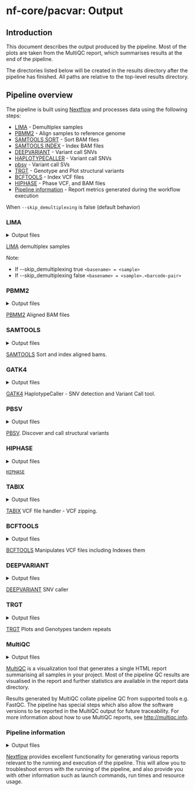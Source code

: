 # nf-core/pacvar: Output

## Introduction

This document describes the output produced by the pipeline. Most of the plots are taken from the MultiQC report, which summarises results at the end of the pipeline.

The directories listed below will be created in the results directory after the pipeline has finished. All paths are relative to the top-level results directory.

## Pipeline overview

The pipeline is built using [Nextflow](https://www.nextflow.io/) and processes data using the following steps:

- [LIMA](#lima) - Demultiplex samples
- [PBMM2](#pbmm2) - Align samples to reference genome
- [SAMTOOLS SORT](#samtools-sort) - Sort BAM files
- [SAMTOOLS INDEX](#samtools-sort) - Index BAM files
- [DEEPVARIANT](#deepvariant-rundeepvariant) - Variant call SNVs
- [HAPLOTYPECALLER](#gatk4-haplotypecaller) - Variant call SNVs
- [pbsv](#pbsv) - Variant call SVs
- [TRGT](#trgt) - Genotype and Plot structural variants
- [BCFTOOLS](#bcftools-index) - Index VCF files
- [HIPHASE](#Hiphase) - Phase VCF, and BAM files
- [Pipeline information](#pipeline-information) - Report metrics generated during the workflow execution

When `--skip_demultiplexing` is false (default behavior)

### LIMA

<details markdown="1">
<summary>Output files</summary>

- `lima/`
  - `<sample><barcode-pair>.bam`: The demultiplexed bamfiles
  - `<basename>.bam.pbi`: The Pacbio index of bam files
  - `<sample>.lima.counts`: Counts of the number of reads found for each demultiplexed sample
  - `<sample>.lima.report`: Tab-separated file about each ZMW, unfiltered
  - `<sample>.lima.summary`: File that shows how many ZMWs have been filtered, how ZMWs many are same/different

</details>

[LIMA](https://lima.how) demultiplex samples

Note:

- If --skip_demultiplexing true
  `<basename> = <sample>`
- If --skip_demultiplexing false
  `<basename> = <sample>.<barcode-pair>`

### PBMM2

<details markdown="1">
<summary>Output files</summary>

- `pbmm2/`
  - `<basename>.aligned.bam`: Aligned BAM

</details>

[PBMM2](https://github.com/PacificBiosciences/pbmm2) Aligned BAM files

### SAMTOOLS

<details markdown="1">
<summary>Output files</summary>

- `samtools/`
  - `<basename>.sorted.bam`: The sorted BAM file.
  - `<basename>.sorted.bam.bai`: The indexed BAM file.

</details>

[SAMTOOLS](https://github.com/samtools/samtools) Sort and index aligned bams.

### GATK4

<details markdown="1">
<summary>Output files</summary>

- `gatk4/`
  - `<basename>.vcf.gz`: VCF of the SNV
  - `<basename>.vcf.gz.tbi`: Associated indexes for the VCF files

</details>

[GATK4](https://github.com/broadinstitute/gatk/tree/master/src/main/java/org/broadinstitute/hellbender/tools/walkers/haplotypecaller) HaplotypeCaller - SNV detection and Variant Call tool.

### PBSV

<details markdown="1">
<summary>Output files</summary>

- `pbsv/`
  - `<basename>.pbsv.vcf`: VCF of SV
  - `<basename>.svsig.gz`: File containing signatures of structural variants

</details>

[PBSV](https://github.com/PacificBiosciences/pbsv). Discover and call structural variants

### HIPHASE

<details markdown="1">
<summary>Output files</summary>

- `hiphase/`
  - `<basename>.phased.bam`: Haplotagged BAM
  - `<basename>.phased.vcf`: The phased Variant File
  - `<basename>.phased.vcf`: This CSV/TSV file contains information about the the phase blocks that were output by HiPhase.

</details>

[`HIPHASE`](https://github.com/PacificBiosciences/HiPhase/tree/main)

### TABIX

<details markdown="1">
<summary>Output files</summary>

- `tabix/`
  - `<basename>.vcf.gz`: Zipped PBSV VCF files

</details>

[TABIX](https://github.com/samtools/htslib) VCF file handler - VCF zipping.

### BCFTOOLS

<details markdown="1">
<summary>Output files</summary>

- `BCFTOOLS/`
  - `<basename>.vcf.gz.csi`: Index of PBSV VCF files

</details>

[BCFTOOLS](https://github.com/samtools/bcftools) Manipulates VCF files including Indexes them

### DEEPVARIANT

<details markdown="1">
<summary>Output files</summary>

- `deepvariant/`
  - `<basename>.vcf.gz`: Zipped VCF file
  - `<basename>.vcf.gz.tbi`: Associated index to zipped VCF file

</details>

[DEEPVARIANT](https://github.com/google/deepvariant) SNV caller

### TRGT

<details markdown="1">
<summary>Output files</summary>

- `trgt/`
  - `<basename>.bam.vcf.gz`: VCF file for the repeat region
  - `<basename>.bam.spanning.bam`: BAM for the repeat region
  - `<basename>.svg`: Waterfall plot of the repeat region

</details>

[TRGT](https://github.com/PacificBiosciences/trgt) Plots and Genotypes tandem repeats

### MultiQC

<details markdown="1">
<summary>Output files</summary>

- `multiqc/`
  - `multiqc_report.html`: a standalone HTML file that can be viewed in your web browser.
  - `multiqc_data/`: directory containing parsed statistics from the different tools used in the pipeline.
  - `multiqc_plots/`: directory containing static images from the report in various formats.

</details>

[MultiQC](http://multiqc.info) is a visualization tool that generates a single HTML report summarising all samples in your project. Most of the pipeline QC results are visualised in the report and further statistics are available in the report data directory.

Results generated by MultiQC collate pipeline QC from supported tools e.g. FastQC. The pipeline has special steps which also allow the software versions to be reported in the MultiQC output for future traceability. For more information about how to use MultiQC reports, see <http://multiqc.info>.

### Pipeline information

<details markdown="1">
<summary>Output files</summary>

- `pipeline_info/`
  - Reports generated by Nextflow: `execution_report.html`, `execution_timeline.html`, `execution_trace.txt` and `pipeline_dag.dot`/`pipeline_dag.svg`.
  - Reports generated by the pipeline: `pipeline_report.html`, `pipeline_report.txt` and `software_versions.yml`. The `pipeline_report*` files will only be present if the `--email` / `--email_on_fail` parameter's are used when running the pipeline.
  - Reformatted samplesheet files used as input to the pipeline: `samplesheet.valid.csv`.
  - Parameters used by the pipeline run: `params.json`.

</details>

[Nextflow](https://www.nextflow.io/docs/latest/tracing.html) provides excellent functionality for generating various reports relevant to the running and execution of the pipeline. This will allow you to troubleshoot errors with the running of the pipeline, and also provide you with other information such as launch commands, run times and resource usage.
